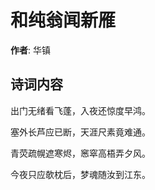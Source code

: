 # 和纯翁闻新雁

**作者**: 华镇

## 诗词内容

出门无绪看飞蓬，入夜还惊度早鸿。

塞外长芦应已断，天涯尺素竟难通。

青荧疏幌遮寒烬，窸窣高梧弄夕风。

今夜只应欹枕后，梦魂随汝到江东。

